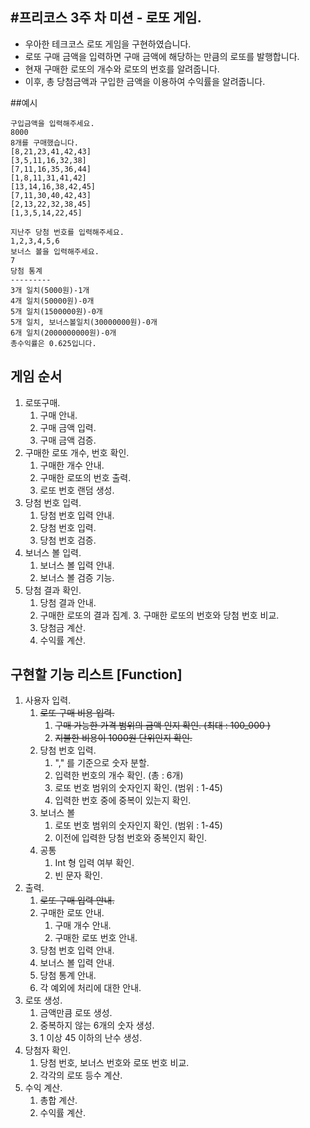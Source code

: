 #프리코스 3주 차 미션 - 로또 게임.
-------------------------------------------
* 우아한 테크코스 로또 게임을 구현하였습니다.
* 로또 구매 금액을 입력하면 구매 금액에 해당하는 만큼의 로또를 발행합니다.
* 현재 구매한 로또의 개수와 로또의 번호를 알려줍니다.
* 이후, 총 당첨금액과 구입한 금액을 이용하여 수익률을 알려줍니다.

##예시
```
구입금액을 입력해주세요.
8000
8개를 구매했습니다.
[8,21,23,41,42,43]
[3,5,11,16,32,38]
[7,11,16,35,36,44]
[1,8,11,31,41,42]
[13,14,16,38,42,45]
[7,11,30,40,42,43]
[2,13,22,32,38,45]
[1,3,5,14,22,45]

지난주 당첨 번호를 입력해주세요.
1,2,3,4,5,6
보너스 볼을 입력해주세요.
7
당첨 통계
---------
3개 일치(5000원)-1개
4개 일치(50000원)-0개
5개 일치(1500000원)-0개
5개 일치, 보너스볼일치(30000000원)-0개
6개 일치(2000000000원)-0개
총수익률은 0.625입니다.
```

## 게임 순서
1. 로또구매.  
    1. 구매 안내.
    2. 구매 금액 입력.
    3. 구매 금액 검증.
2. 구매한 로또 개수, 번호 확인.
    1. 구매한 개수 안내.
    2. 구매한 로또의 번호 출력.
    3. 로또 번호 랜덤 생성.
3. 당첨 번호 입력.
    1. 당첨 번호 입력 안내.
    2. 당첨 번호 입력.
    3. 당첨 번호 검증.
4. 보너스 볼 입력.
    1. 보너스 볼 입력 안내.
    2. 보너스 볼 검증 기능.
5. 당첨 결과 확인.
    1. 당첨 결과 안내.
    2. 구매한 로또의 결과 집계.
        3. 구매한 로또의 번호와 당첨 번호 비교.
    3. 당첨금 계산.
    4. 수익률 계산.
    
    
## 구현할 기능 리스트 [Function]
1. 사용자 입력.
    1. ~~로또 구매 비용 입력.~~
        1. ~~구매 가능한 가격 범위의 금액 인지 확인. (최대 : 100_000 )~~
        2. ~~지불한 비용이 1000원 단위인지 확인.~~
    2. 당첨 번호 입력.
        1. "," 를 기준으로 숫자 분할.
        1. 입력한 번호의 개수 확인. (총 : 6개)
        2. 로또 번호 범위의 숫자인지 확인. (범위 : 1-45)
        3. 입력한 번호 중에 중복이 있는지 확인.
    3. 보너스 볼
        1. 로또 번호 범위의 숫자인지 확인. (범위 : 1-45)
        2. 이전에 입력한 당첨 번호와 중복인지 확인.
    4. 공통 
        1. Int 형 입력 여부 확인.
        2. 빈 문자 확인.
2. 출력.
    1. ~~로또 구매 입력 안내.~~
    2. 구매한 로또 안내.
        1. 구매 개수 안내.
        2. 구매한 로또 번호 안내.
    3. 당첨 번호 입력 안내.
    4. 보너스 볼 입력 안내.
    5. 당첨 통계 안내.
    6. 각 예외에 처리에 대한 안내.
2. 로또 생성.
    1. 금액만큼 로또 생성.
    2. 중복하지 않는 6개의 숫자 생성.
    3. 1 이상 45 이하의 난수 생성.
3. 당첨자 확인.
    1. 당첨 번호, 보너스 번호와 로또 번호 비교.
    2. 각각의 로또 등수 계산.
4. 수익 계산.
    1. 총합 계산.
    2. 수익률 계산.

